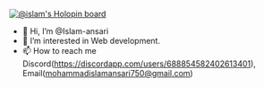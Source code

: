 [![@islam's Holopin board](https://holopin.io/api/user/board?user=islam)](https://holopin.io/@islam)

- 👋 Hi, I’m @Islam-ansari
- 👀 I’m interested in Web development.
- 📫 How to reach me Discord(https://discordapp.com/users/688854582402613401), Email(mohammadislamansari750@gmail.com)

<!---
Islam-ansari/Islam-ansari is a ✨ special ✨ repository because its `README.md` (this file) appears on your GitHub profile.
You can click the Preview link to take a look at your changes.
--->
